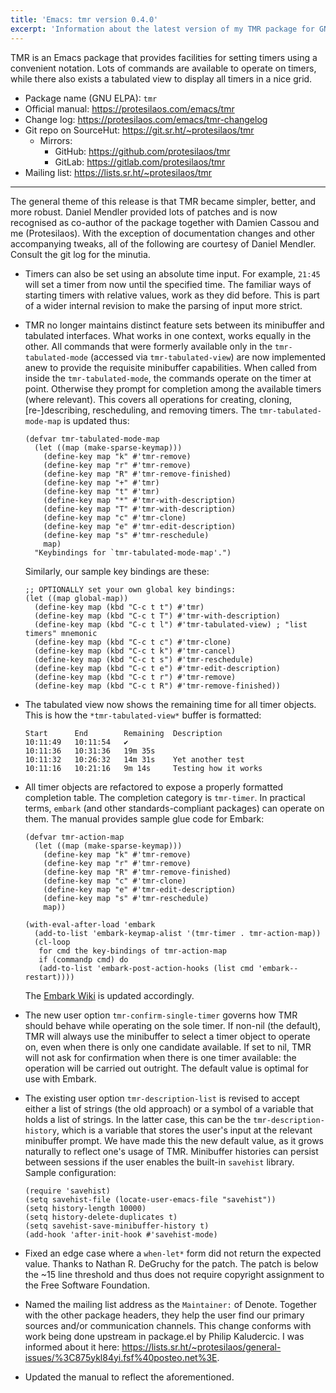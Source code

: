 ```yaml
---
title: 'Emacs: tmr version 0.4.0'
excerpt: 'Information about the latest version of my TMR package for GNU Emacs.'
---
```


TMR is an Emacs package that provides facilities for setting timers
using a convenient notation.  Lots of commands are available to operate
on timers, while there also exists a tabulated view to display all
timers in a nice grid.

+ Package name (GNU ELPA): `tmr`
+ Official manual: <https://protesilaos.com/emacs/tmr>
+ Change log: <https://protesilaos.com/emacs/tmr-changelog>
+ Git repo on SourceHut: <https://git.sr.ht/~protesilaos/tmr>
  - Mirrors:
    + GitHub: <https://github.com/protesilaos/tmr>
    + GitLab: <https://gitlab.com/protesilaos/tmr>
+ Mailing list: <https://lists.sr.ht/~protesilaos/tmr>

* * *

The general theme of this release is that TMR became simpler, better,
and more robust.  Daniel Mendler provided lots of patches and is now
recognised as co-author of the package together with Damien Cassou and
me (Protesilaos).  With the exception of documentation changes and other
accompanying tweaks, all of the following are courtesy of Daniel
Mendler.  Consult the git log for the minutia.

-   Timers can also be set using an absolute time input.  For example,
    `21:45` will set a timer from now until the specified time.  The
    familiar ways of starting timers with relative values, work as they
    did before.  This is part of a wider internal revision to make the
    parsing of input more strict.

-   TMR no longer maintains distinct feature sets between its minibuffer
    and tabulated interfaces.  What works in one context, works equally in
    the other.  All commands that were formerly available only in the
    `tmr-tabulated-mode` (accessed via `tmr-tabulated-view`) are now
    implemented anew to provide the requisite minibuffer capabilities.
    When called from inside the `tmr-tabulated-mode`, the commands operate
    on the timer at point.  Otherwise they prompt for completion among the
    available timers (where relevant).  This covers all operations for
    creating, cloning, [re-]describing, rescheduling, and removing timers.
    The `tmr-tabulated-mode-map` is updated thus:
    
        (defvar tmr-tabulated-mode-map
          (let ((map (make-sparse-keymap)))
            (define-key map "k" #'tmr-remove)
            (define-key map "r" #'tmr-remove)
            (define-key map "R" #'tmr-remove-finished)
            (define-key map "+" #'tmr)
            (define-key map "t" #'tmr)
            (define-key map "*" #'tmr-with-description)
            (define-key map "T" #'tmr-with-description)
            (define-key map "c" #'tmr-clone)
            (define-key map "e" #'tmr-edit-description)
            (define-key map "s" #'tmr-reschedule)
            map)
          "Keybindings for `tmr-tabulated-mode-map'.")
    
    Similarly, our sample key bindings are these:
    
        ;; OPTIONALLY set your own global key bindings:
        (let ((map global-map))
          (define-key map (kbd "C-c t t") #'tmr)
          (define-key map (kbd "C-c t T") #'tmr-with-description)
          (define-key map (kbd "C-c t l") #'tmr-tabulated-view) ; "list timers" mnemonic
          (define-key map (kbd "C-c t c") #'tmr-clone)
          (define-key map (kbd "C-c t k") #'tmr-cancel)
          (define-key map (kbd "C-c t s") #'tmr-reschedule)
          (define-key map (kbd "C-c t e") #'tmr-edit-description)
          (define-key map (kbd "C-c t r") #'tmr-remove)
          (define-key map (kbd "C-c t R") #'tmr-remove-finished))

-   The tabulated view now shows the remaining time for all timer objects.
    This is how the `*tmr-tabulated-view*` buffer is formatted:
    
        Start      End        Remaining  Description
        10:11:49   10:11:54   ✔
        10:11:36   10:31:36   19m 35s
        10:11:32   10:26:32   14m 31s    Yet another test
        10:11:16   10:21:16   9m 14s     Testing how it works

-   All timer objects are refactored to expose a properly formatted
    completion table.  The completion category is `tmr-timer`.  In
    practical terms, `embark` (and other standards-compliant packages) can
    operate on them.  The manual provides sample glue code for Embark:
    
        (defvar tmr-action-map
          (let ((map (make-sparse-keymap)))
            (define-key map "k" #'tmr-remove)
            (define-key map "r" #'tmr-remove)
            (define-key map "R" #'tmr-remove-finished)
            (define-key map "c" #'tmr-clone)
            (define-key map "e" #'tmr-edit-description)
            (define-key map "s" #'tmr-reschedule)
            map))
        
        (with-eval-after-load 'embark
          (add-to-list 'embark-keymap-alist '(tmr-timer . tmr-action-map))
          (cl-loop
           for cmd the key-bindings of tmr-action-map
           if (commandp cmd) do
           (add-to-list 'embark-post-action-hooks (list cmd 'embark--restart))))
    
    The [Embark Wiki](https://github.com/oantolin/embark/wiki/Additional-Actions#actions-for-prots-tmr-tmr-may-ring) is updated accordingly.

-   The new user option `tmr-confirm-single-timer` governs how TMR should
    behave while operating on the sole timer.  If non-nil (the default),
    TMR will always use the minibuffer to select a timer object to operate
    on, even when there is only one candidate available.  If set to nil,
    TMR will not ask for confirmation when there is one timer available:
    the operation will be carried out outright.  The default value is
    optimal for use with Embark.

-   The existing user option `tmr-description-list` is revised to accept
    either a list of strings (the old approach) or a symbol of a variable
    that holds a list of strings.  In the latter case, this can be the
    `tmr-description-history`, which is a variable that stores the user's
    input at the relevant minibuffer prompt.  We have made this the new
    default value, as it grows naturally to reflect one's usage of TMR.
    Minibuffer histories can persist between sessions if the user enables
    the built-in `savehist` library.  Sample configuration:
    
        (require 'savehist)
        (setq savehist-file (locate-user-emacs-file "savehist"))
        (setq history-length 10000)
        (setq history-delete-duplicates t)
        (setq savehist-save-minibuffer-history t)
        (add-hook 'after-init-hook #'savehist-mode)

-   Fixed an edge case where a `when-let*` form did not return the
    expected value.  Thanks to Nathan R. DeGruchy for the patch.  The
    patch is below the ~15 line threshold and thus does not require
    copyright assignment to the Free Software Foundation.

-   Named the mailing list address as the `Maintainer:` of Denote.
    Together with the other package headers, they help the user find our
    primary sources and/or communication channels.  This change conforms
    with work being done upstream in package.el by Philip Kaludercic.  I
    was informed about it here:
    <https://lists.sr.ht/~protesilaos/general-issues/%3C875ykl84yi.fsf%40posteo.net%3E>.

-   Updated the manual to reflect the aforementioned.

